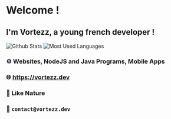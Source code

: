# Welcome !

## I'm **Vortezz**, a young french developer !

![Github Stats](https://github-readme-stats.vercel.app/api?username=Vortezz&show_icons=true&theme=dark&hide_border=true)
![Most Used Languages](https://github-readme-stats.vercel.app/api/top-langs/?username=Vortezz&theme=dark&hide_border=true)

### ⚙️ Websites, NodeJS and Java Programs, Mobile Apps

### 🌐 https://vortezz.dev

### 🌳 Like Nature

### 📨 `contact@vortezz.dev`

